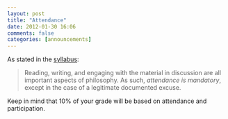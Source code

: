 ```yaml
---
layout: post
title: "Attendance"
date: 2012-01-30 16:06
comments: false
categories: [announcements]
---
```


As stated in the [syllabus](http://dl.dropbox.com/u/2015884/phil428.pdf): 

> Reading, writing, and engaging with the material in discussion are all important aspects of philosophy. As such, *attendance is mandatory*, except in the case of a legitimate documented excuse.

Keep in mind that 10% of your grade will be based on attendance and participation.
